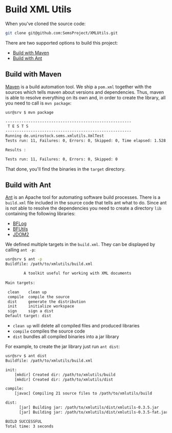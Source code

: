 Build XML Utils 
================

When you've cloned the source code:

```sh
git clone git@github.com:SemsProject/XMLUtils.git
```

There are two supported options to build this project:

* [Build with Maven](#build-with-maven)
* [Build with Ant](#build-with-ant)


Build with Maven 
-----------------

[Maven](https://maven.apache.org/) is a build automation tool. We ship a `pom.xml` together with the sources which tells maven about versions and dependencies. Thus, maven is able to resolve everything on its own and, in order to create the library, all you need to call is `mvn package`:

```sh
usr@srv $ mvn package

-------------------------------------------------------
 T E S T S
-------------------------------------------------------
Running de.unirostock.sems.xmlutils.XmlTest
Tests run: 11, Failures: 0, Errors: 0, Skipped: 0, Time elapsed: 1.528 sec

Results :

Tests run: 11, Failures: 0, Errors: 0, Skipped: 0
```

That done, you'll find the binaries in the `target` directory.

Build with Ant 
---------------

[Ant](https://ant.apache.org/) is an Apache tool for automating software build processes. There is a `build.xml` file included in the source code that tells ant what to do. Since ant is not able to resolve the dependencies you need to create a directory `lib` containing the following libraries:

* [BFLog](http://bin.sems.uni-rostock.de/BFLog/)
* [BFUtils](http://bin.sems.uni-rostock.de/BFUtils/)
* [JDOM2](http://jdom.org/)

We defined multiple targets in the `build.xml`. They can be displayed by calling `ant -p`:

```sh
usr@srv $ ant -p
Buildfile: /path/to/xmlutils/build.xml

        A toolkit useful for working with XML documents
    
Main targets:

 clean    clean up
 compile  compile the source
 dist     generate the distribution
 init     initialize workspace
 sign     sign a dist
Default target: dist
```

* `clean up` will delete all compiled files and produced libraries
* `compile` compiles the source code
* `dist` bundles all compiled binaries into a jar library

For example, to create the jar library just run `ant dist`:

```sh
usr@srv $ ant dist
Buildfile: /path/to/xmlutils/build.xml

init:
    [mkdir] Created dir: /path/to/xmlutils/build
    [mkdir] Created dir: /path/to/xmlutils/dist

compile:
    [javac] Compiling 21 source files to /path/to/xmlutils/build

dist:
      [jar] Building jar: /path/to/xmlutils/dist/xmlutils-0.3.5.jar
      [jar] Building jar: /path/to/xmlutils/dist/xmlutils-0.3.5-fat.jar

BUILD SUCCESSFUL
Total time: 3 seconds
```

